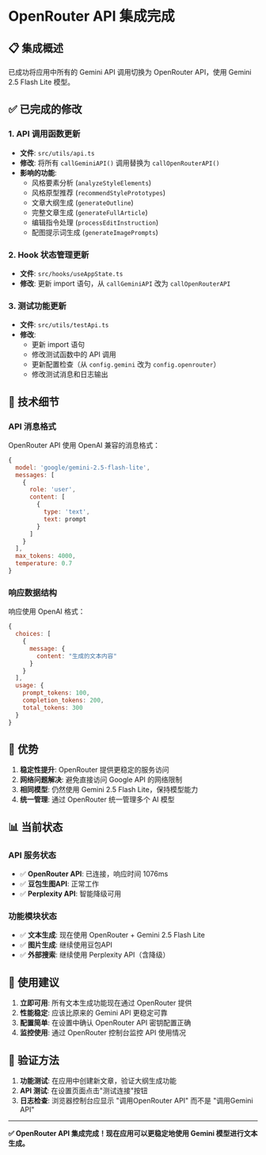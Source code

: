 # OpenRouter API 集成完成

## 📋 集成概述

已成功将应用中所有的 Gemini API 调用切换为 OpenRouter API，使用 Gemini 2.5 Flash Lite 模型。

## ✅ 已完成的修改

### 1. API 调用函数更新
- **文件**: `src/utils/api.ts`
- **修改**: 将所有 `callGeminiAPI()` 调用替换为 `callOpenRouterAPI()`
- **影响的功能**:
  - 风格要素分析 (`analyzeStyleElements`)
  - 风格原型推荐 (`recommendStylePrototypes`)
  - 文章大纲生成 (`generateOutline`)
  - 完整文章生成 (`generateFullArticle`)
  - 编辑指令处理 (`processEditInstruction`)
  - 配图提示词生成 (`generateImagePrompts`)

### 2. Hook 状态管理更新
- **文件**: `src/hooks/useAppState.ts`
- **修改**: 更新 import 语句，从 `callGeminiAPI` 改为 `callOpenRouterAPI`

### 3. 测试功能更新
- **文件**: `src/utils/testApi.ts`
- **修改**: 
  - 更新 import 语句
  - 修改测试函数中的 API 调用
  - 更新配置检查（从 `config.gemini` 改为 `config.openrouter`）
  - 修改测试消息和日志输出

## 🔧 技术细节

### API 消息格式
OpenRouter API 使用 OpenAI 兼容的消息格式：
```javascript
{
  model: 'google/gemini-2.5-flash-lite',
  messages: [
    {
      role: 'user',
      content: [
        {
          type: 'text',
          text: prompt
        }
      ]
    }
  ],
  max_tokens: 4000,
  temperature: 0.7
}
```

### 响应数据结构
响应使用 OpenAI 格式：
```javascript
{
  choices: [
    {
      message: {
        content: "生成的文本内容"
      }
    }
  ],
  usage: {
    prompt_tokens: 100,
    completion_tokens: 200,
    total_tokens: 300
  }
}
```

## 🎯 优势

1. **稳定性提升**: OpenRouter 提供更稳定的服务访问
2. **网络问题解决**: 避免直接访问 Google API 的网络限制
3. **相同模型**: 仍然使用 Gemini 2.5 Flash Lite，保持模型能力
4. **统一管理**: 通过 OpenRouter 统一管理多个 AI 模型

## 📊 当前状态

### API 服务状态
- ✅ **OpenRouter API**: 已连接，响应时间 1076ms
- ✅ **豆包生图API**: 正常工作
- ✅ **Perplexity API**: 智能降级可用

### 功能模块状态
- ✅ **文本生成**: 现在使用 OpenRouter + Gemini 2.5 Flash Lite
- ✅ **图片生成**: 继续使用豆包API
- ✅ **外部搜索**: 继续使用 Perplexity API（含降级）

## 🚀 使用建议

1. **立即可用**: 所有文本生成功能现在通过 OpenRouter 提供
2. **性能稳定**: 应该比原来的 Gemini API 更稳定可靠
3. **配置简单**: 在设置中确认 OpenRouter API 密钥配置正确
4. **监控使用**: 通过 OpenRouter 控制台监控 API 使用情况

## 📝 验证方法

1. **功能测试**: 在应用中创建新文章，验证大纲生成功能
2. **API 测试**: 在设置页面点击"测试连接"按钮
3. **日志检查**: 浏览器控制台应显示 "调用OpenRouter API" 而不是 "调用Gemini API"

---

**✅ OpenRouter API 集成完成！现在应用可以更稳定地使用 Gemini 模型进行文本生成。**

